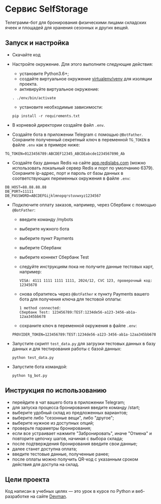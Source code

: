 # Сервис SelfStorage

Телеграмм-бот для бронирования физическими лицами складских ячеек и площадей для хранения сезонных и других вещей.

## Запуск и настройка

- Скачайте код
- Настройте окружение. Для этого выполните следующие действия:
    - установите Python3.6+;
    - создайте виртуальное окружение [virtualenv/venv](https://docs.python.org/3/library/venv.html) для изоляции проекта.
    - активируйте виртуальное окружение:
  
    ```
    . ./env/bin/activate
    ```
    - установите необходимые зависимости:

    ```
    pip install -r requirements.txt
    ```
- В корневой директории создайте файл ```.env```.
- Создайте бота в приложении Telegram с помощью ```@BotFather```. Сохраните полученный секретный ключ в переменной ```TG_TOKEN``` в файле ```.env``` как в примере ниже:

```TG_TOKEN=0123456789:ABCDEF12345_ABCDEabcde1234567890_Ab```
- Создайте базу данных Redis на сайте [app.redislabs.com](https://app.redislabs.com/) (можно использовать локальный сервер Redis и порт по умолчанию 6379). Сохраните ip-адрес, порт и пароль от базы данных в соответствующих переменных окружения в файле ```.env```:

```
DB_HOST=88.88.88.88
DB_PORT=11111
DB_PASSWORD=ABCDEFGijklmnopqrstuvwxyz1234567
```
- Подключите оплату заказов, например, через Сбербанк с помощью ```@BotFather```:
    - введите команду /mybots
    - выберите нужного бота
    - выберите пункт Payments
    - выберите Сбербанк
    - выберите коннект Сбербанк Test
    - следуйте инструкциям пока не получите данные тестовых карт, например:
        
        ```
        VISA: 4111 1111 1111 1111, 2024/12, CVC 123, проверочный код: 12345678
        ```
    - снова обратитесь через ```@BotFather``` к пункту Payments вашего бота для получения ключа для тестовой оплаты:
        
        ```
        1 method connected:
        Сбербанк Test: 123456789:TEST:1234de56-a123-3456-ab1a-12aa345bb678
        ```
    - сохраните ключ в переменной окружения в файле ```.env```:

    ```PROVIDER_TOKEN=123456789:TEST:1234de56-a123-3456-ab1a-12aa345bb678```
- Запустите скрипт ```test_data.py``` для загрузки тестовых данных в базу данных и для тестирования работы с базой данных:

    ```
    python test_data.py
     ```
- Запустите бота командой:

     ```
    python tg_bot.py
    ```
## Инструкция по использованию

- перейдите в чат вашего бота в приложении Telegram;
- для запуска процесса бронирования введите команду /start;
- выберите удобный склад из предложенных вариантов;
- выберите либо "сезонные вещи", либо "другое";
- выберите нужное из доступных опций;
- проверьте параметры бронирования;
- если все устраивает нажмите "Забронировать", иначе "Отмена" и повторите цепочку шагов, начиная с выбора склада;
- после подтверждения бронирования введите свои данные;
- далее станет доступна оплата;
- введите тестовые данные, полученные ранее;
- после оплаты можно получить QR-код с указанным сроком действия для доступа на склад.

## Цели проекта

Код написан в учебных целях — это урок в курсе по Python и веб-разработке на сайте [Devman](https://dvmn.org).
